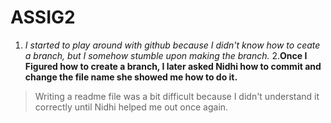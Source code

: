 # ASSIG2
1. *I started to play around with github because I didn't know how to ceate a branch, but I somehow stumble upon making the branch.*
2.**Once I Figured how to create a branch, I later asked Nidhi how to commit and change the file name she showed me how to do it.**
>Writing a readme file was a bit difficult because I didn't understand it correctly until Nidhi helped me out once again.
   
